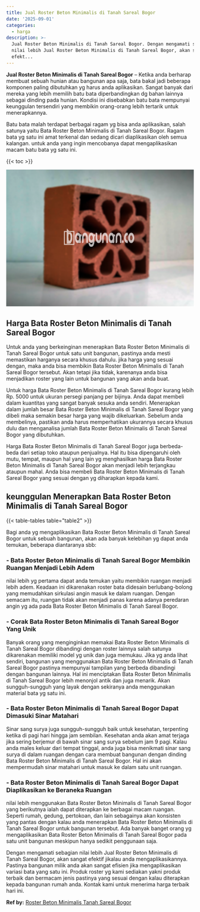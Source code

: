```yaml
---
title: Jual Roster Beton Minimalis di Tanah Sareal Bogor
date: '2025-09-01'
categories:
  - harga
description: >-
  Jual Roster Beton Minimalis di Tanah Sareal Bogor. Dengan mengamati sebagian
  nilai lebih Jual Roster Beton Minimalis di Tanah Sareal Bogor, akan sangat
  efekt...
---
```


**Jual Roster Beton Minimalis di Tanah Sareal Bogor** – Ketika anda berharap membuat sebuah hunian atau bangunan apa saja, bata bakal jadi beberapa komponen paling dibutuhkan yg harus anda aplikasikan. Sangat banyak dari mereka yang lebih memilih batu bata diperbandingkan dg bahan lainnya sebagai dinding pada hunian. Kondisi ini disebabkan batu bata mempunyai keunggulan tersendiri yang membikin orang-orang lebih tertarik untuk menerapkannya.

Batu bata malah terdapat berbagai ragam yg bisa anda aplikasikan, salah satunya yaitu Bata Roster Beton Minimalis di Tanah Sareal Bogor. Ragam bata yg satu ini amat terkenal dan sedang dicari diaplikasikan oleh semua kalangan. untuk anda yang ingin mencobanya dapat mengaplikasikan macam batu bata yg satu ini.

{{< toc >}}

![Jual Roster Beton Minimalis di Tanah Sareal Bogor](/images/bata-roster-minimalis-27.png)

## Harga Bata Roster Beton Minimalis di Tanah Sareal Bogor

Untuk anda yang berkeinginan menerapkan Bata Roster Beton Minimalis di Tanah Sareal Bogor untuk satu unit bangunan, pastinya anda mesti memastikan harganya secara khusus dahulu. jika harga yang sesuai dengan, maka anda bisa membikin Bata Roster Beton Minimalis di Tanah Sareal Bogor tersebut. Akan tetapi jika tidak, karenanya anda bisa menjadikan roster yang lain untuk bangunan yang akan anda buat.

Untuk harga Bata Roster Beton Minimalis di Tanah Sareal Bogor kurang lebih Rp. 5000 untuk ukuran persegi panjang per bijinya. Anda dapat membeli dalam kuantitas yang sangat banyak sesuka anda sendiri. Menerapkan dalam jumlah besar Bata Roster Beton Minimalis di Tanah Sareal Bogor yang dibeli maka semakin besar harga yang wajib dikeluarkan. Sebelum anda membelinya, pastikan anda harus memperhatikan ukurannya secara khusus dulu dan menganalisa jumlah Bata Roster Beton Minimalis di Tanah Sareal Bogor yang dibutuhkan.

Harga Bata Roster Beton Minimalis di Tanah Sareal Bogor juga berbeda-beda dari setiap toko ataupun penjualnya. Hal itu bisa dipengaruhi oleh mutu, tempat, maupun hal yang lain yg menghasilkan harga Bata Roster Beton Minimalis di Tanah Sareal Bogor akan menjadi lebih terjangkau ataupun mahal. Anda bisa membeli Bata Roster Beton Minimalis di Tanah Sareal Bogor yang sesuai dengan yg diharapkan kepada kami.

## keunggulan Menerapkan Bata Roster Beton Minimalis di Tanah Sareal Bogor

{{< table-tables table="table2" >}}

Bagi anda yg mengaplikasikan Bata Roster Beton Minimalis di Tanah Sareal Bogor untuk sebuah bangunan, akan ada banyak kelebihan yg dapat anda temukan, beberapa diantaranya sbb:

### \- Bata Roster Beton Minimalis di Tanah Sareal Bogor Membikin Ruangan Menjadi Lebih Adem

nilai lebih yg pertama dapat anda temukan yaitu membikin ruangan menjadi lebih adem. Keadaan ini dikarenakan roster bata didesain berlubang-bolong yang memudahkan sirkulasi angin masuk ke dalam ruangan. Dengan semacam itu, ruangan tidak akan menjadi panas karena adanya peredaran angin yg ada pada Bata Roster Beton Minimalis di Tanah Sareal Bogor.

### \- Corak Bata Roster Beton Minimalis di Tanah Sareal Bogor Yang Unik

Banyak orang yang menginginkan memakai Bata Roster Beton Minimalis di Tanah Sareal Bogor dibandingi dengan roster lainnya salah satunya dikarenakan memiliki model yg unik dan juga memukau. Jika yg anda lihat sendiri, bangunan yang menggunakan Bata Roster Beton Minimalis di Tanah Sareal Bogor pastinya mempunyai tampilan yang berbeda dibandingi dengan bangunan lainnya. Hal ini menciptakan Bata Roster Beton Minimalis di Tanah Sareal Bogor lebih menonjol antik dan juga menarik. Akan sungguh-sungguh yang layak dengan sekiranya anda menggunakan material bata yg satu ini.

### \- Bata Roster Beton Minimalis di Tanah Sareal Bogor Dapat Dimasuki Sinar Matahari

Sinar sang surya juga sungguh-sungguh baik untuk kesehatan, terpenting ketika di pagi hari hingga jam sembilan. Kesehatan anda akan amat terjaga jika sering berjemur di bawah sinar sang surya sebelum jam 9 pagi. Kalau anda males keluar dari tempat tinggal, anda juga bisa menikmati sinar sang surya di dalam ruangan dengan cara membuat bangunan dengan dinding Bata Roster Beton Minimalis di Tanah Sareal Bogor. Hal ini akan mempermudah sinar matahari untuk masuk ke dalam satu unit ruangan.

### \- Bata Roster Beton Minimalis di Tanah Sareal Bogor Dapat Diaplikasikan ke Beraneka Ruangan

nilai lebih menggunakan Bata Roster Beton Minimalis di Tanah Sareal Bogor yang berikutnya ialah dapat diterapkan ke berbagai macam ruangan. Seperti rumah, gedung, pertokoan, dan lain sebagainya akan konsisten yang pantas dengan kalau anda menerapkan Bata Roster Beton Minimalis di Tanah Sareal Bogor untuk bangunan tersebut. Ada banyak banget orang yg mengaplikasikan Bata Roster Beton Minimalis di Tanah Sareal Bogor pada satu unit bangunan meskipun hanya sedikit penggunaan saja.

Dengan mengamati sebagian nilai lebih Jual Roster Beton Minimalis di Tanah Sareal Bogor, akan sangat efektif jikalau anda mengaplikasikannya. Pastinya bangunan milik anda akan sangat efisien jika mengaplikasikan variasi bata yang satu ini. Produk roster yg kami sediakan yakni produk terbaik dan bermacam jenis pastinya yang sesuai dengan kalau diterapkan kepada bangunan rumah anda. Kontak kami untuk menerima harga terbaik hari ini.

**Ref by:** [Roster Beton Minimalis Tanah Sareal Bogor](https://id.wikipedia.org/wiki/Roster)
